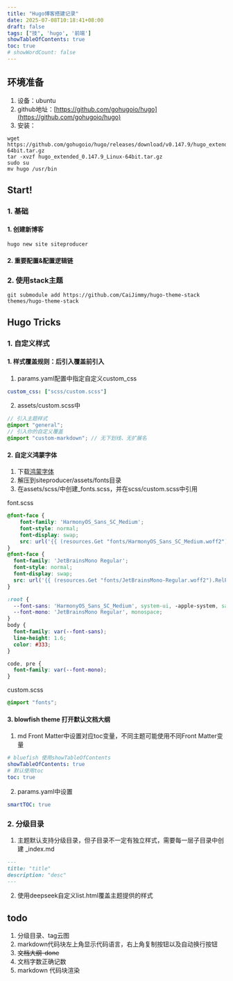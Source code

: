 ```yaml
---
title: "Hugo博客搭建记录"
date: 2025-07-08T10:18:41+08:00
draft: false
tags: ["技", 'hugo', '前端']
showTableOfContents: true
toc: true
# showWordCount: false
---
```


## 环境准备
1. 设备：ubuntu
2. github地址：[https://github.com/gohugoio/hugo](https://github.com/gohugoio/hugo)
3. 安装：
```shell linenums="1"
wget https://github.com/gohugoio/hugo/releases/download/v0.147.9/hugo_extended_0.147.9_Linux-64bit.tar.gz
tar -xvzf hugo_extended_0.147.9_Linux-64bit.tar.gz
sudo su
mv hugo /usr/bin
```
## Start!
### 1. 基础
#### 1. 创建新博客
```shell
hugo new site siteproducer
```
#### 2. 重要配置&配置逻辑链

### 2. 使用stack主题
```shell
git submodule add https://github.com/CaiJimmy/hugo-theme-stack themes/hugo-theme-stack
```


## Hugo Tricks
### 1. 自定义样式
#### 1. 样式覆盖规则：后引入覆盖前引入
1. params.yaml配置中指定自定义custom_css
```yaml
custom_css: ["scss/custom.scss"]
```
2. assets/custom.scss中
```scss
// 引入主题样式
@import "general";
// 引入你的自定义覆盖
@import "custom-markdown"; // 无下划线、无扩展名
```
#### 2. 自定义鸿蒙字体
1. 下载[鸿蒙字体](https://github.com/Irithys/cdn/tree/master/src/fonts?ref=irithys.com)
2. 解压到siteproducer/assets/fonts目录
3. 在assets/scss/中创建_fonts.scss，并在scss/custom.scss中引用

font.scss
```scss
@font-face {
    font-family: 'HarmonyOS_Sans_SC_Medium';
    font-style: normal;
    font-display: swap;
    src: url('{{ (resources.Get "fonts/HarmonyOS_Sans_SC_Medium.woff2").RelPermalink }}') format('woff2');
}
@font-face {
  font-family: 'JetBrainsMono Regular';
  font-style: normal;
  font-display: swap;
  src: url('{{ (resources.Get "fonts/JetBrainsMono-Regular.woff2").RelPermalink }}') format('woff2');
}

:root {
  --font-sans: 'HarmonyOS_Sans_SC_Medium', system-ui, -apple-system, sans-serif;
  --font-mono: 'JetBrainsMono Regular', monospace;
}
body {
  font-family: var(--font-sans);
  line-height: 1.6;
  color: #333;
}

code, pre {
  font-family: var(--font-mono);
}

```
custom.scss
```scss
@import "fonts";
```
#### 3. blowfish theme 打开默认文档大纲
1. md Front Matter中设置对应toc变量，不同主题可能使用不同Front Matter变量
```yaml
# bluefish 使用showTableOfContents
showTableOfContents: true
# 默认使用toc
toc: true
```
2. params.yaml中设置
```yaml
smartTOC: true
```
### 2. 分级目录
1. 主题默认支持分级目录，但子目录不一定有独立样式，需要每一层子目录中创建
_index.md
```markdown
---
title: "title"
description: "desc"
---
```
2. 使用deepseek自定义list.html覆盖主题提供的样式

## todo
1. 分级目录、tag云图
2. markdown代码块左上角显示代码语言，右上角复制按钮以及自动换行按钮
3. ~~文档大纲-done~~
1. 文档字数正确记数
1. markdown 代码块渲染